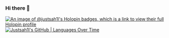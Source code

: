 ### Hi there 👋
[![An image of @justsah1l's Holopin badges, which is a link to view their full Holopin profile](https://holopin.me/justsah1l)](https://holopin.io/@justsah1l)
[![Justsah1l's GitHub | Languages Over Time](https://stats.quine.sh/Justsah1l/languages-over-time?theme=dark)](https://quine.sh?utm_source=widgets&utm_campaign=Justsah1l)
<!--
**Justsah1l/Justsah1l** is a ✨ _special_ ✨ repository because its `README.md` (this file) appears on your GitHub profile.

Here are some ideas to get you started:

- 🔭 I’m currently working on ...
- 🌱 I’m currently learning ...
- 👯 I’m looking to collaborate on ...
- 🤔 I’m looking for help with ...
- 💬 Ask me about ...
- 📫 How to reach me: ...
- 😄 Pronouns: ...
- ⚡ Fun fact: ...
-->
